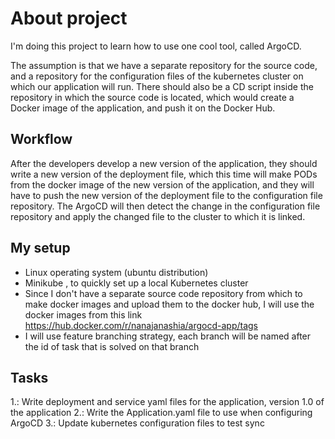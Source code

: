 # About project

I'm doing this project to learn how to use one cool tool, called ArgoCD.

The assumption is that we have a separate repository for the source code, and a repository for the configuration files of the kubernetes cluster on which our application will run. There should also be a CD script inside the repository in which the source code is located, which would create a Docker image of the application, and push it on the Docker Hub.



## Workflow
After the developers develop a new version of the application, they should write a new version of the deployment file, which this time will make PODs from the docker image of the new version of the application, and they will have to push the new version of the deployment file to the configuration file repository. The ArgoCD will then detect the change in the configuration file repository and apply the changed file to the cluster to which it is linked.

## My setup
- Linux operating system (ubuntu distribution)
- Minikube , to quickly set up a local Kubernetes cluster
- Since I don't have a separate source code repository from which to make docker images and upload them to the docker hub, I will use the docker images from this link
https://hub.docker.com/r/nanajanashia/argocd-app/tags
- I will use feature branching strategy, each branch will be named after the id of task that is solved on that branch

## Tasks
1.: Write deployment and service yaml files for the application, version 1.0 of the application
2.: Write the Application.yaml file to use when configuring ArgoCD
3.: Update kubernetes configuration files to test sync

